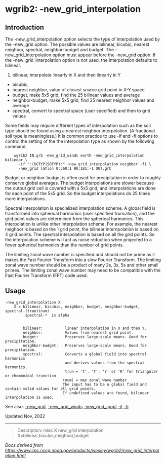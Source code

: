# wgrib2: -new_grid_interpolation

## Introduction

The -new_grid_interpolation option selects the type of
interpolation used by the -new_grid option.
The possible values are bilinear, bicubic, nearest neighbor, spectral, neighbor-budget and
budget. The -new_grid_interpolation option must appear before the
-new_grid option. If the -new_grid_interpolation
option is not used, the interpolation defaults to bilinear.

1. bilinear, interpolate linearly in X and then linearly in Y

- bicubic,
- nearest neighbor, value of closest source grid point in X-Y space
- budget, make 5x5 grid, find the 25 bilinear values and average
- neighbor-budget, make 5x5 grid, find 25 nearest neighbor values and average
- spectral, convert to spectral space (user specified) and then to grid values

Some fields may require different types of interpolation such as the soil type should
be found using a nearest neighbor interpolation. (A fractional soil type is meaningless.)
It is common practice to use -if and -fi options
to control the setting of the the interpolation type as shown by the following command.

```
    wgrib2 IN.grb -new_grid_winds earth -new_grid_interpolation bilinear \
      -if ":(VGTYP|SOTYP):" -new_grid_interpolation neighbor -fi \
      -new_grid latlon 0:360:1 90:181:-1 OUT.grb
```

Budget or neighbor-budget is often used for precipitation in order to
roughly conserve global averages. The budget interpolations are slower
because the output grid cell is covered with a 5x5 grid, and interpolations
are done for each point of the 5x5 grid. So the budget interpolations do
25 times more interpolations.

Spectral interpolation is specialized interpolation scheme. A global field
is transformed into spherical harmonics (user specified truncation), and
the grid point values are determined from the spherical harmonics. This
interpolation is unlike other interpolation scheme. For example, the
nearest neighbor is based on the 1 grid point, the bilinear internpolation
is based on 4 grid points. The spectral interpolation is based on all
the grid points. So the interpolation scheme will act as noise reduction
when projected to a fewer spherical harmonics than the number of grid points.

The limiting zonal wave number is specified and should not be prime as it makes
the Fast Fourier Transform into a slow
Fourier Transform. The limiting zonal wave number should be a product
of many 2s, 3s, 5s and other small primes. The limiting zonal wave number
may need to be compatible with the Fast Fourier Transform (FFT) code used.

## Usage

```
-new_grid_interpolation X
    X = bilinear, bicubic, neighbor, budget, neighbor-budget, spectral-(trun)(num)
         spectral-*  is alpha


        bilinear:          linear interpolation in X and then Y.
        neighbor:          Values from nearest grid point.
        budget:            Preserves large-scale means. Good for precipitation.
        neighbor-budget:   Preserves large-scale means. Good for precipitation.
        spectral:          Converts a global field into spectral harmonics
                           and derives values from the spectral harmonics.
                           trun = 't', 'T', 'r' or 'R' for triangular or rhomboidal trunction
                          (num) = max zonal wave number
                          The input has to be a global field and contain valid values for all grid points.
                          If undefined values are found, bilinear interpolation is used.
```

See also: [-new_grid](./new_grid.md),
[-new_grid_winds](./new_grid_winds.md)
[-new_grid_ipopt](./new_grid_ipopt.md)
[-if](./if.md)
[-fi](./fi.md)

Updated Nov, 2022

---

> Description: misc X new_grid interpolation X=bilinear,bicubic,neighbor,budget

_Docs derived from <https://www.cpc.ncep.noaa.gov/products/wesley/wgrib2/new_grid_interpolation.html>_
